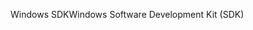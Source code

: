 <span data-ttu-id="19497-101">Windows SDK</span><span class="sxs-lookup"><span data-stu-id="19497-101">Windows Software Development Kit (SDK)</span></span>